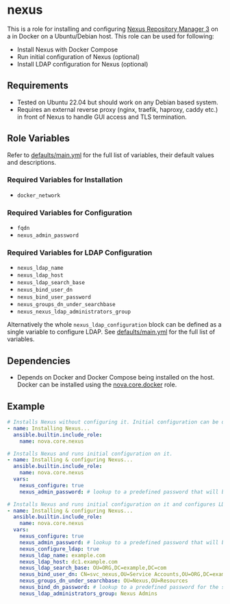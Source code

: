 # nexus

This is a role for installing and configuring [Nexus Repository Manager 3](https://help.sonatype.com/repomanager3) on a in Docker on a Ubuntu/Debian host. This role can be used for following:

- Install Nexus with Docker Compose
- Run initial configuration of Nexus (optional)
- Install LDAP configuration for Nexus (optional)

## Requirements

- Tested on Ubuntu 22.04 but should work on any Debian based system.
- Requires an external reverse proxy (nginx, traefik, haproxy, caddy etc.) in front of Nexus to handle GUI access and TLS termination.

## Role Variables

Refer to [defaults/main.yml](https://github.com/novateams/nova.core/blob/main/nova/core/roles/nexus/defaults/main.yml) for the full list of variables, their default values and descriptions.

### Required Variables for Installation

- `docker_network`

### Required Variables for Configuration

- `fqdn`
- `nexus_admin_password`

### Required Variables for LDAP Configuration

- `nexus_ldap_name`
- `nexus_ldap_host`
- `nexus_ldap_search_base`
- `nexus_bind_user_dn`
- `nexus_bind_user_password`
- `nexus_groups_dn_under_searchbase`
- `nexus_nexus_ldap_administrators_group`

Alternatively the whole `nexus_ldap_configuration` block can be defined as a single variable to configure LDAP. See [defaults/main.yml](https://github.com/novateams/nova.core/blob/main/nova/core/roles/nexus/defaults/main.yml) for the full list of variables.

## Dependencies

- Depends on Docker and Docker Compose being installed on the host. Docker can be installed using the [nova.core.docker](https://github.com/novateams/nova.core/tree/main/nova/core/roles/docker) role.

## Example

```yaml
# Installs Nexus without configuring it. Initial configuration can be done manually from the web GUI.
- name: Installing Nexus...
  ansible.builtin.include_role:
    name: nova.core.nexus

# Installs Nexus and runs initial configuration on it.
- name: Installing & configuring Nexus...
  ansible.builtin.include_role:
    name: nova.core.nexus
  vars:
    nexus_configure: true
    nexus_admin_password: # lookup to a predefined password that will be applied to the admin user on first run

# Installs Nexus and runs initial configuration on it and configures LDAP.
- name: Installing & configuring Nexus...
  ansible.builtin.include_role:
    name: nova.core.nexus
  vars:
    nexus_configure: true
    nexus_admin_password: # lookup to a predefined password that will be applied to the admin user on first run
    nexus_configure_ldap: true
    nexus_ldap_name: example.com
    nexus_ldap_host: dc1.example.com
    nexus_ldap_search_base: OU=ORG,DC=example,DC=com
    nexus_bind_user_dn: CN=svc_nexus,OU=Service Accounts,OU=ORG,DC=example,DC=com
    nexus_groups_dn_under_searchbase: OU=Nexus,OU=Resources
    nexus_bind_dn_password: # lookup to a predefined password for the svc_nexus user
    nexus_ldap_administrators_group: Nexus Admins
```
